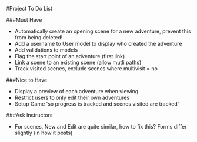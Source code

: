 #Project To Do List

###Must Have

* Automatically create an opening scene for a new adventure, prevent this from being deleted!
* Add a username to User model to display who created the adventure
* Add validations to models
* Flag the start point of an adventure (first link)
* Link a scene to an existing scene (allow mutli paths)
* Track visited scenes, exclude scenes where multivisit = no

###Nice to Have

* Display a preview of each adventure when viewing
* Restrict users to only edit their own adventures
* Setup Game 'so progress is tracked and scenes visited are tracked'


###Ask Instructors

* For scenes, New and Edit are quite similar, how to fix this? Forms differ slightly (in how it posts)